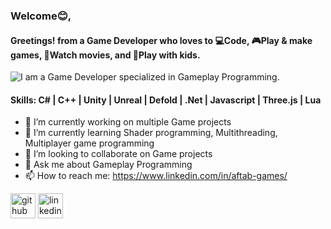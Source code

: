 <!--
**aftab-games/aftab-games** is a ✨ _special_ ✨ repository because its `README.md` (this file) appears on your GitHub profile.
-->

### Welcome😊,
#### Greetings! from a Game Developer who loves to 💻Code, 🎮Play & make games, 🍿Watch movies, and 🛝Play with kids.
![I am a Game Developer specialized in Gameplay Programming.](https://media.licdn.com/dms/image/v2/D5616AQFcQ6PVUSkQbw/profile-displaybackgroundimage-shrink_350_1400/profile-displaybackgroundimage-shrink_350_1400/0/1734978603652?e=1742428800&v=beta&t=oXJ4_fUmWB49cUbXDDZtf6FXWltzcf1PSzaIOn1sSjk)

#### Skills: C# | C++ | Unity | Unreal | Defold | .Net | Javascript | Three.js | Lua

- 🔭 I’m currently working on multiple Game projects 
- 🌱 I’m currently learning Shader programming, Multithreading, Multiplayer game programming 
- 👯 I’m looking to collaborate on Game projects 
- 💬 Ask me about Gameplay Programming 
- 📫 How to reach me: https://www.linkedin.com/in/aftab-games/ 


[<img src='https://cdn.jsdelivr.net/npm/simple-icons@3.0.1/icons/github.svg' alt='github' height='40'>](https://github.com/aftab-games)  [<img src='https://cdn.jsdelivr.net/npm/simple-icons@3.0.1/icons/linkedin.svg' alt='linkedin' height='40'>](https://www.linkedin.com/in/aftab-games//)  


